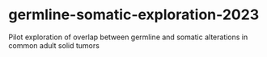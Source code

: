 # germline-somatic-exploration-2023
Pilot exploration of overlap between germline and somatic alterations in common adult solid tumors
